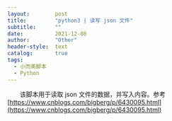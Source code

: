 ```yaml
---
layout:        post
title:         "python3 | 读写 json 文件"
subtitle:      ""
date:          2021-12-08
author:        "Other"
header-style:  text
catalog:       true
tags:
  - 小而美脚本
  - Python
---
```


&emsp;&emsp;该脚本用于读取 json 文件的数据，并写入内容。参考[https://www.cnblogs.com/bigberg/p/6430095.html](https://www.cnblogs.com/bigberg/p/6430095.html)